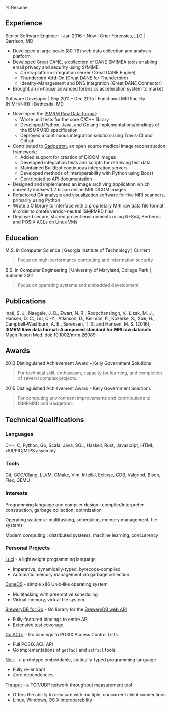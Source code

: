 % Resume

## Experience

Senior Software Engineer | Jan 2016 - Now | Grier Forensics, LLC | Garrison, MD

- Developed a large-scale (80 TB) web data collection and analysis platform
- Developed [Great DANE](https://greatdane.io), a collection of DANE SMIMEA tools
  enabling email privacy and security using S/MIME.
    - Cross-platform integration server (Great DANE Engine)
    - Thunderbird Add-On (Great DANE for Thunderbird)
    - Identity-Management and DNS integration (Great DANE Connector)
- Brought an in-house advanced forensics acceleration system to market

Software Developer | Sep 2011 – Dec 2015 | Functional MRI Facility (NIMH/NIH) | Bethesda, MD

- Developed the [ISMRM Raw Data format](http://ismrmrd.github.io):
    - Wrote unit tests for the core C/C++ library
    - Developed Python, Java, and Golang implementations/bindings of the ISMRMRD specification
    - Deployed a continuous integration solution using Travis-CI and Github
- Contributed to [Gadgetron](http://gadgetron.github.io), an open source medical image reconstruction framework:
    - Added support for creation of DICOM images
    - Developed integration tests and scripts for retrieving test data
    - Maintained Buildbot continuous integration servers
    - Developed methods of interoperability with Python using Boost
    - Contributed to API documentation
- Designed and implemented an image archiving application which currently indexes 1.2 billion online MRI DICOM images
- Refactored QA analysis and visualization software for five MRI scanners, primarily using Python
- Wrote a C library to interface with a proprietary MRI raw data file format in order to create vendor-neutral ISMRMRD files
- Deployed secure, shared project environments using NFSv4, Kerberos and POSIX ACLs on Linux VMs

## Education

M.S. in Computer Science | Georgia Institute of Technology | Current

> Focus on high-performance computing and information security

B.S. in Computer Engineering | University of Maryland, College Park | Summer 2011

> Focus on operating systems and embedded development

## Publications

Inati, S. J., Naegele, J. D., Zwart, N. R., Roopchansingh, V., Lizak, M. J., Hansen, D. C., Liu, C.-Y., Atkinson, D., Kellman, P., Kozerke, S., Xue, H., Campbell-Washburn, A. E., Sørensen, T. S. and Hansen, M. S.
(2016), **ISMRM Raw data format: A proposed standard for MRI raw datasets.**
Magn Reson Med. doi: 10.1002/mrm.26089


## Awards

2013 Distinguished Achievement Award – Kelly Government Solutions

> For technical skill, enthusiasm, capacity for learning, and completion of several complex projects.

2015 Distinguished Achievement Award - Kelly Government Solutions

> For computing environment improvements and contributions to ISMRMRD and Gadgetron.

## Technical Qualifications

### Languages

C++, C, Python, Go, Scala, Java, SQL, Haskell, Rust, Javascript, HTML, x86/PIC/MIPS assembly

### Tools

Git, GCC/Clang, LLVM, CMake, Vim, IntelliJ, Eclipse, GDB, Valgrind, Bison, Flex, QEMU

### Interests

Programming language and compiler design
:   compiler/interpreter construction, garbage collection, optimization

Operating systems
:   multitasking, scheduling, memory management, file systems

Modern computing
:   distributed systems, machine learning, concurrency

### Personal Projects

[Luci](http://josephnaegele.com/luci) - a lightweight programming language

- Imperative, dynamically-typed, bytecode-compiled
- Automatic memory management via garbage collection

[DuneOS](https://github.com/naegelejd/duneOS) - simple x86 Unix-like operating system

- Multitasking with preemptive scheduling
- Virtual memory, virtual file system

[BreweryDB for Go](https://github.com/naegelejd/brewerydb) - Go library for the [BreweryDB web API](http://www.brewerydb.com)

- Fully-featured bindings to entire API
- Extensive test coverage

[Go ACLs](https://github.com/naegelejd/go-acl) - Go bindings to POSIX Access Control Lists

- Full POSIX ACL API
- Go implementations of `getfacl` and `setfacl` tools

[Nolli](https://github.com/naegelejd/nolli) - a prototype embeddable, statically-typed programming language

- Fully re-entrant
- Zero dependencies

[Thruput](https://github.com/naegelejd/thruput) - a TCP/UDP network throughput measurement tool

- Offers the ability to measure with multiple, concurrent client connections
- Linux, Windows, OS X interoperability
